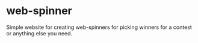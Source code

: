# web-spinner
Simple website for creating web-spinners for picking winners for a contest or anything else you need.
